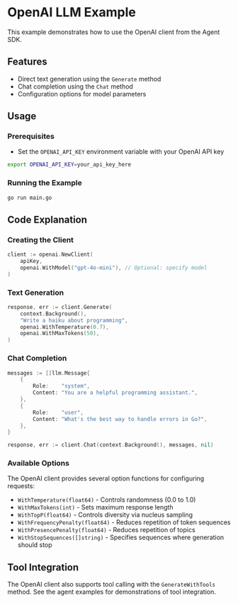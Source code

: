 # OpenAI LLM Example

This example demonstrates how to use the OpenAI client from the Agent SDK.

## Features

- Direct text generation using the `Generate` method
- Chat completion using the `Chat` method
- Configuration options for model parameters

## Usage

### Prerequisites

- Set the `OPENAI_API_KEY` environment variable with your OpenAI API key

```bash
export OPENAI_API_KEY=your_api_key_here
```

### Running the Example

```bash
go run main.go
```

## Code Explanation

### Creating the Client

```go
client := openai.NewClient(
    apiKey,
    openai.WithModel("gpt-4o-mini"), // Optional: specify model
)
```

### Text Generation

```go
response, err := client.Generate(
    context.Background(),
    "Write a haiku about programming",
    openai.WithTemperature(0.7),
    openai.WithMaxTokens(50),
)
```

### Chat Completion

```go
messages := []llm.Message{
    {
        Role:    "system",
        Content: "You are a helpful programming assistant.",
    },
    {
        Role:    "user",
        Content: "What's the best way to handle errors in Go?",
    },
}

response, err := client.Chat(context.Background(), messages, nil)
```

### Available Options

The OpenAI client provides several option functions for configuring requests:

- `WithTemperature(float64)` - Controls randomness (0.0 to 1.0)
- `WithMaxTokens(int)` - Sets maximum response length
- `WithTopP(float64)` - Controls diversity via nucleus sampling
- `WithFrequencyPenalty(float64)` - Reduces repetition of token sequences
- `WithPresencePenalty(float64)` - Reduces repetition of topics
- `WithStopSequences([]string)` - Specifies sequences where generation should stop

## Tool Integration

The OpenAI client also supports tool calling with the `GenerateWithTools` method. See the agent examples for demonstrations of tool integration.
